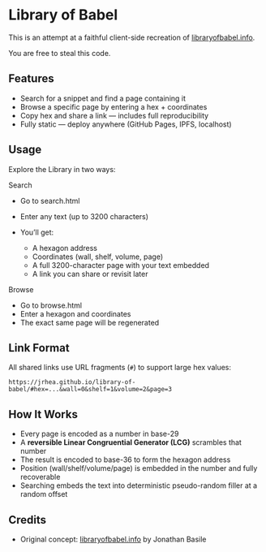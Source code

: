 # Library of Babel

This is an attempt at a faithful client-side recreation of [libraryofbabel.info](https://libraryofbabel.info).

You are free to steal this code.


## Features

- Search for a snippet and find a page containing it  
- Browse a specific page by entering a hex + coordinates  
- Copy hex and share a link — includes full reproducibility  
- Fully static — deploy anywhere (GitHub Pages, IPFS, localhost)

## Usage

Explore the Library in two ways:

Search

- Go to search.html

- Enter any text (up to 3200 characters)

-	You’ll get:
    -	A hexagon address
    -	Coordinates (wall, shelf, volume, page)
    -	A full 3200-character page with your text embedded
    -	A link you can share or revisit later

Browse
-	Go to browse.html
-	Enter a hexagon and coordinates
-	The exact same page will be regenerated

## Link Format

All shared links use URL fragments (`#`) to support large hex values:

```
https://jrhea.github.io/library-of-babel/#hex=...&wall=0&shelf=1&volume=2&page=3
```

## How It Works

- Every page is encoded as a number in base-29  
- A **reversible Linear Congruential Generator (LCG)** scrambles that number  
- The result is encoded to base-36 to form the hexagon address  
- Position (wall/shelf/volume/page) is embedded in the number and fully recoverable  
- Searching embeds the text into deterministic pseudo-random filler at a random offset


## Credits

- Original concept: [libraryofbabel.info](https://libraryofbabel.info) by Jonathan Basile  

